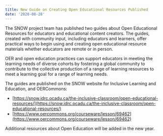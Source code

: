 ```yaml
---
title: New Guide on Creating Open Educational Resources Published
date: '2020-08-28'
---
```

The SNOW project team has published two guides about Open Educational Resources for educators and educational content
creators. The guides, created with community input, including educators and learners, offer practical ways to begin
using and creating open educational resource materials whether educators are remote or in person.

OER and open education practices can support educators in meeting the learning needs of diverse cohorts by fostering
a global community to contribute to the collective production of a range of learning resources to meet a learning
goal for a range of learning needs.

The guides are published on the SNOW website for Inclusive Learning and Education, and OERCommons:

* [https://snow.idrc.ocadu.ca/the-inclusive-classroom/open-educational-resources/](https://snow.idrc.ocadu.ca/the-inclusive-classroom/open-educational-resources/)
* [https://www.oercommons.org/courseware/lesson/69462](https://www.oercommons.org/courseware/lesson/69462)

Additional resources about Open Education will be added in the new year.
